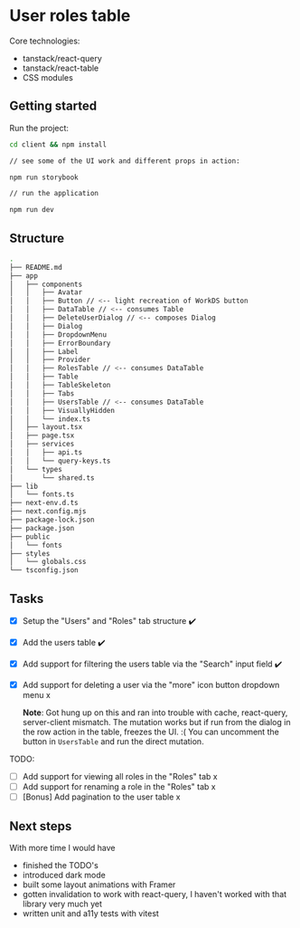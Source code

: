 # User roles table

Core technologies:

- tanstack/react-query
- tanstack/react-table
- CSS modules

## Getting started

Run the project:

```bash
cd client && npm install

// see some of the UI work and different props in action:

npm run storybook

// run the application

npm run dev

```

## Structure

```bash
.
├── README.md
├── app
│   ├── components
│   │   ├── Avatar
│   │   ├── Button // <-- light recreation of WorkDS button
│   │   ├── DataTable // <-- consumes Table
│   │   ├── DeleteUserDialog // <-- composes Dialog
│   │   ├── Dialog
│   │   ├── DropdownMenu
│   │   ├── ErrorBoundary
│   │   ├── Label
│   │   ├── Provider
│   │   ├── RolesTable // <-- consumes DataTable
│   │   ├── Table
│   │   ├── TableSkeleton
│   │   ├── Tabs
│   │   ├── UsersTable // <-- consumes DataTable
│   │   ├── VisuallyHidden
│   │   └── index.ts
│   ├── layout.tsx
│   ├── page.tsx
│   ├── services
│   │   ├── api.ts
│   │   └── query-keys.ts
│   └── types
│       └── shared.ts
├── lib
│   └── fonts.ts
├── next-env.d.ts
├── next.config.mjs
├── package-lock.json
├── package.json
├── public
│   └── fonts
├── styles
│   └── globals.css
└── tsconfig.json
```

## Tasks

- [x] Setup the "Users" and "Roles" tab structure ✔️
- [x] Add the users table ✔️
- [x] Add support for filtering the users table via the "Search" input field ✔️
- [x] Add support for deleting a user via the "more" icon button dropdown menu x

  **Note**: Got hung up on this and ran into trouble with cache, react-query, server-client mismatch. The mutation works but if run from the dialog in the row action in the table, freezes the UI. :( You can uncomment the button in `UsersTable` and run the direct mutation.

TODO:

- [ ] Add support for viewing all roles in the "Roles" tab x
- [ ] Add support for renaming a role in the "Roles" tab x
- [ ] [Bonus] Add pagination to the user table x

## Next steps

With more time I would have

- finished the TODO's
- introduced dark mode
- built some layout animations with Framer
- gotten invalidation to work with react-query, I haven't worked with that library very much yet
- written unit and a11y tests with vitest
